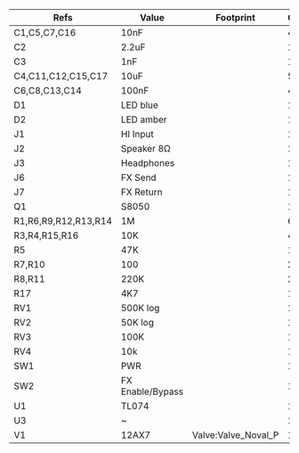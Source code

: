 | Refs                 | Value            | Footprint           | Qty | DNP |
| -------------------- | ---------------- | ------------------- | --- | --- |
| C1,C5,C7,C16         | 10nF             |                     |   4 |     |
| C2                   | 2.2uF            |                     |   1 |     |
| C3                   | 1nF              |                     |   1 |     |
| C4,C11,C12,C15,C17   | 10uF             |                     |   5 |     |
| C6,C8,C13,C14        | 100nF            |                     |   4 |     |
| D1                   | LED blue         |                     |   1 |     |
| D2                   | LED amber        |                     |   1 |     |
| J1                   | HI Input         |                     |   1 |     |
| J2                   | Speaker 8Ω       |                     |   1 |     |
| J3                   | Headphones       |                     |   1 |     |
| J6                   | FX Send          |                     |   1 |     |
| J7                   | FX Return        |                     |   1 |     |
| Q1                   | S8050            |                     |   1 |     |
| R1,R6,R9,R12,R13,R14 | 1M               |                     |   6 |     |
| R3,R4,R15,R16        | 10K              |                     |   4 |     |
| R5                   | 47K              |                     |   1 |     |
| R7,R10               | 100              |                     |   2 |     |
| R8,R11               | 220K             |                     |   2 |     |
| R17                  | 4K7              |                     |   1 |     |
| RV1                  | 500K log         |                     |   1 |     |
| RV2                  | 50K log          |                     |   1 |     |
| RV3                  | 100K             |                     |   1 |     |
| RV4                  | 10k              |                     |   1 |     |
| SW1                  | PWR              |                     |   1 |     |
| SW2                  | FX Enable/Bypass |                     |   1 |     |
| U1                   | TL074            |                     |   1 |     |
| U3                   | ~                |                     |   1 |     |
| V1                   | 12AX7            | Valve:Valve_Noval_P |   1 |     |

